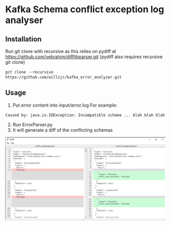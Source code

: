 # Kafka Schema conflict exception log analyser

## Installation

Run git clone with recursive as this relies on pydiff at https://github.com/yebrahim/difflibparser.git
(pydiff also requires recursive git clone)

```
git clone --recursive https://github.com/willzjc/kafka_error_analyser.git
```

## Usage

1. Put error content into input/error.log For example:

```
Caused by: java.io.IOException: Incompatible schema ... blah blah blah
```

2. Run ErrorParser.py
3. It will generate a diff of the conflicting schemas

![readme/example.png](readme/example.png)